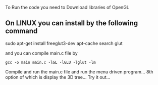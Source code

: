 To Run the code you need to Download libraries of OpenGL

## On LINUX you can install by the following command

sudo apt-get install freeglut3-dev
apt-cache search glut

and you can compile main.c file by

```
gcc -o main main.c -lGL -lGLU -lglut -lm
```

Compile and run the main.c file and run the menu driven program...
8th option of which is display the 3D tree...
Try it out...

